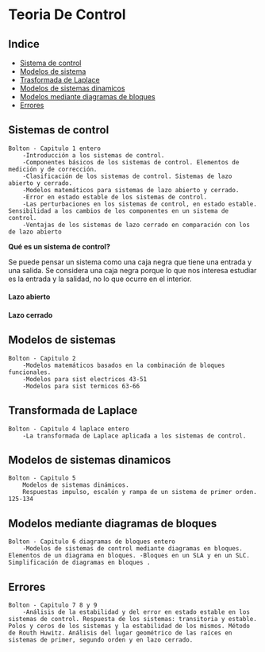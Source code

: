 # Teoria De Control

## Indice

- [Sistema de control](#sistemas-de-control)
- [Modelos de sistema](#modelos-de-sistemas)
- [Trasformada de Laplace](#transformada-de-laplace)
- [Modelos de sistemas dinamicos](#modelos-de-sistemas-dinamicos)
- [Modelos mediante diagramas de bloques](#modelos-mediante-diagramas-de-bloques)
- [Errores](#errores)

## Sistemas de control
```
Bolton - Capitulo 1 entero
	-Introducción a los sistemas de control.
	-Componentes básicos de los sistemas de control. Elementos de medición y de corrección.
	-Clasificación de los sistemas de control. Sistemas de lazo abierto y cerrado. 
	-Modelos matemáticos para sistemas de lazo abierto y cerrado.
	-Error en estado estable de los sistemas de control.
	-Las perturbaciones en los sistemas de control, en estado estable. Sensibilidad a los cambios de los componentes en un sistema de control.
	-Ventajas de los sistemas de lazo cerrado en comparación con los de lazo abierto
```

**Qué es un sistema de control?** 

Se puede pensar un sistema como una caja negra que tiene una entrada y una salida. 
Se considera una caja negra porque lo que nos interesa estudiar es la entrada y la salidad, no lo que ocurre en el interior. 

#### Lazo abierto

#### Lazo cerrado

## Modelos de sistemas
```
Bolton - Capitulo 2
	-Modelos matemáticos basados en la combinación de bloques funcionales.
	-Modelos para sist electricos 43-51
	-Modelos para sist termicos 63-66
```

## Transformada de Laplace
```
Bolton - Capitulo 4 laplace entero
	-La transformada de Laplace aplicada a los sistemas de control.
```

## Modelos de sistemas dinamicos
```
Bolton - Capitulo 5
	Modelos de sistemas dinámicos.
	Respuestas impulso, escalón y rampa de un sistema de primer orden. 125-134
```

## Modelos mediante diagramas de bloques
```
Bolton - Capitulo 6 diagramas de bloques entero
	-Modelos de sistemas de control mediante diagramas en bloques. Elementos de un diagrama en bloques. -Bloques en un SLA y en un SLC. Simplificación de diagramas en bloques . 
```

## Errores
```
Bolton - Capitulo 7 8 y 9
	-Análisis de la estabilidad y del error en estado estable en los sistemas de control. Respuesta de los sistemas: transitoria y estable. Polos y ceros de los sistemas y la estabilidad de los mismos. Método de Routh Huwitz. Análisis del lugar geométrico de las raíces en sistemas de primer, segundo orden y en lazo cerrado.
```
